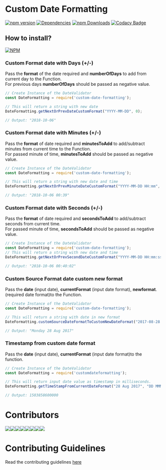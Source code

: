 # Custom Date Formatting
[![npm version](https://badge.fury.io/js/customdateformating.svg)](https://badge.fury.io/js/customdateformating)
[![Dependencies](https://david-dm.org/arshadkazmi42/customd-ate-formating.svg)](https://david-dm.org/arshadkazmi42/custom-date-formating)
[![npm Downloads](https://img.shields.io/npm/dm/customdateformating.svg)](https://www.npmjs.com/package/customdateformating)
[![Codacy Badge](https://api.codacy.com/project/badge/Grade/a47235834dff4a88ae37bdc7460a5c7d)](https://www.codacy.com/app/arshadkazmi42/custom-date-formatting?utm_source=github.com&amp;utm_medium=referral&amp;utm_content=arshadkazmi42/custom-date-formatting&amp;utm_campaign=Badge_Grade)

## How to install?
[![NPM](https://nodei.co/npm/customdateformating.png)](https://www.npmjs.com/package/customdateformating/)

### Custom Format date with Days (+/-)
Pass the <b>format</b> of  the date required and <b>numberOfDays</b> to add from current day to the Function.<br>
For previous days <b>numberOfDays</b> should be passed as negative value.<br>
```javascript
// Create Instance of the DateValidator
const DateFormatting = require('custom-date-formatting');

// This will return a string with new date
DateFormatting.getNextOrPrevDateCustomFormat("YYYY-MM-DD", 0);

// Output: "2018-10-06"

```

### Custom Format date with Minutes (+/-)
Pass the <b>format</b> of date required and <b>minutesToAdd</b> to add/subtract minutes from current time to the Function.<br> For passed minute of time, <b>minutesToAdd</b> should be passed as negative value.<br>
```javascript
// Create Instance of the DateValidator
const DateFormatting = require('custom-date-formatting');

// This will return a string with new date and time
DateFormatting.getNextOrPrevMinuteDateCustomFormat("YYYY-MM-DD HH:mm", 1);

// Output: "2018-10-06 00:39"
```

### Custom Format date with Seconds (+/-)
Pass the <b>format</b> of date required and <b>secondsToAdd</b> to add/subtract seconds from current time.<br>For passed minute of time, <b>secondsToAdd</b> should be passed as negative value.<br>
```javascript
// Create Instance of the DateValidator
const DateFormatting = require('custom-date-formatting');
// This will return a string with new date and time
DateFormatting.getNextOrPrevSecondDateCustomFormat("YYYY-MM-DD HH:mm:ss", 10);

// Output: "2018-10-06 00:40:02"
```

### Custom Source Format date custom new format
Pass the <b>date</b> (input date), <b>currentFormat</b> (input date format), <b>newformat</b>. (required date format)to the Function.<br>
```javascript
// Create Instance of the DateValidator
const DateFormatting = require('custom-date-formatting');

// This will return a string with date in new format
DateFormatting.customSourceDateFormatToCustomNewDateFormat("2017-08-28 23:22:00", "YYYY-MM-DD HH:mm:ss", "dddd DD MMM YYYY");

// Output: "Monday 28 Aug 2017"
```

### Timestamp from custom date format
Pass the <b>date</b> (input date), <b>currentFormat</b> (input date format)to the function.<br>
```javascript
// Create Instance of the DateValidator
const DateFormatting = require('customdateformatting');

// This will return input date value as timestamp in milliseconds.
DateFormatting.getTimeStampFromCurrentDateFormat("28 Aug 2017", "DD MMM YYYY");

// Output: 1503858600000
```

# Contributors
[![](https://sourcerer.io/fame/arshadkazmi42/arshadkazmi42/custom-date-formatting/images/0)](https://sourcerer.io/fame/arshadkazmi42/arshadkazmi42/custom-date-formatting/links/0)[![](https://sourcerer.io/fame/arshadkazmi42/arshadkazmi42/custom-date-formatting/images/1)](https://sourcerer.io/fame/arshadkazmi42/arshadkazmi42/custom-date-formatting/links/1)[![](https://sourcerer.io/fame/arshadkazmi42/arshadkazmi42/custom-date-formatting/images/2)](https://sourcerer.io/fame/arshadkazmi42/arshadkazmi42/custom-date-formatting/links/2)[![](https://sourcerer.io/fame/arshadkazmi42/arshadkazmi42/custom-date-formatting/images/3)](https://sourcerer.io/fame/arshadkazmi42/arshadkazmi42/custom-date-formatting/links/3)[![](https://sourcerer.io/fame/arshadkazmi42/arshadkazmi42/custom-date-formatting/images/4)](https://sourcerer.io/fame/arshadkazmi42/arshadkazmi42/custom-date-formatting/links/4)[![](https://sourcerer.io/fame/arshadkazmi42/arshadkazmi42/custom-date-formatting/images/5)](https://sourcerer.io/fame/arshadkazmi42/arshadkazmi42/custom-date-formatting/links/5)[![](https://sourcerer.io/fame/arshadkazmi42/arshadkazmi42/custom-date-formatting/images/6)](https://sourcerer.io/fame/arshadkazmi42/arshadkazmi42/custom-date-formatting/links/6)[![](https://sourcerer.io/fame/arshadkazmi42/arshadkazmi42/custom-date-formatting/images/7)](https://sourcerer.io/fame/arshadkazmi42/arshadkazmi42/custom-date-formatting/links/7)<br>

# Contributing Guidelines
Read the contributing guidelines [here](https://github.com/arshadkazmi42/ak-logger/blob/master/CONTRIBUTING.md)
